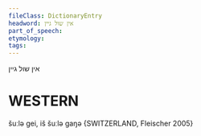 ```yaml
---
fileClass: DictionaryEntry
headword: אין שול גיין
part_of_speech: 
etymology: 
tags: 
---
```

אין שול גיין

WESTERN
========

šuːlə gei, iš šuːlə gaŋə {SWITZERLAND, Fleischer 2005}